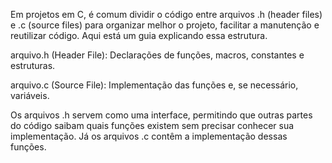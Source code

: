 Em projetos em C, é comum dividir o código entre arquivos .h (header files) e .c (source files) para organizar melhor o projeto, facilitar a manutenção e reutilizar código. Aqui está um guia explicando essa estrutura.

arquivo.h (Header File): Declarações de funções, macros, constantes e estruturas.

arquivo.c (Source File): Implementação das funções e, se necessário, variáveis.

Os arquivos .h servem como uma interface, permitindo que outras partes do código saibam quais funções existem sem precisar conhecer sua implementação. Já os arquivos .c contêm a implementação dessas funções.
